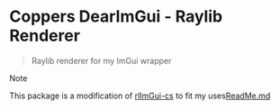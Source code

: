 # Coppers DearImGui - Raylib Renderer
> Raylib renderer for my ImGui wrapper

> [!NOTE]
> This package is a modification of [rlImGui-cs](https://github.com/raylib-extras/rlImGui-cs/tree/main) to fit my uses[ReadMe.md](ReadMe.md)